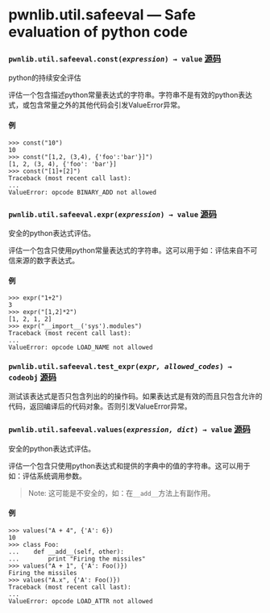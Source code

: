 # pwnlib.util.safeeval — Safe evaluation of python code

### `pwnlib.util.safeeval.const(`*`expression`*`) → value` [源码](https://github.com/Gallopsled/pwntools/blob/67473560c7/pwnlib/util/safeeval.py#L59-81)

python的持续安全评估

评估一个包含描述python常量表达式的字符串。字符串不是有效的python表达式，或包含常量之外的其他代码会引发ValueError异常。

#### 例

```shell
>>> const("10")
10
>>> const("[1,2, (3,4), {'foo':'bar'}]")
[1, 2, (3, 4), {'foo': 'bar'}]
>>> const("[1]+[2]")
Traceback (most recent call last):
...
ValueError: opcode BINARY_ADD not allowed
```

### `pwnlib.util.safeeval.expr(`*`expression`*`) → value` [源码](https://github.com/Gallopsled/pwntools/blob/67473560c7/pwnlib/util/safeeval.py#L83-105)

安全的python表达式评估。

评估一个包含只使用python常量表达式的字符串。这可以用于如：评估来自不可信来源的数字表达式。

#### 例

```shell
>>> expr("1+2")
3
>>> expr("[1,2]*2")
[1, 2, 1, 2]
>>> expr("__import__('sys').modules")
Traceback (most recent call last):
...
ValueError: opcode LOAD_NAME not allowed
```

### `pwnlib.util.safeeval.test_expr(`*`expr, allowed_codes`*`) → codeobj` [源码](https://github.com/Gallopsled/pwntools/blob/67473560c7/pwnlib/util/safeeval.py#L40-57)

测试该表达式是否只包含列出的的操作码。如果表达式是有效的而且只包含允许的代码，返回编译后的代码对象。否则引发ValueError异常。

### `pwnlib.util.safeeval.values(`*`expression, dict`*`) → value` [源码]()

安全的python表达式评估。

评估一个包含只使用python表达式和提供的字典中的值的字符串。这可以用于如：评估系统调用参数。

>Note: 这可能是不安全的，如：在`__add__`方法上有副作用。

#### 例

```shell
>>> values("A + 4", {'A': 6})
10
>>> class Foo:
...    def __add__(self, other):
...        print "Firing the missiles"
>>> values("A + 1", {'A': Foo()})
Firing the missiles
>>> values("A.x", {'A': Foo()})
Traceback (most recent call last):
...
ValueError: opcode LOAD_ATTR not allowed
```